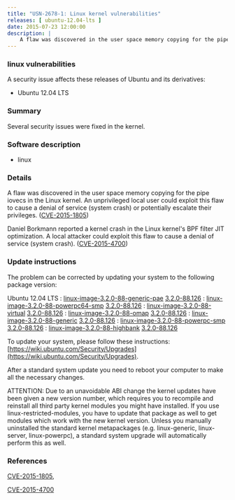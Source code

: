 ```yaml
---
title: "USN-2678-1: Linux kernel vulnerabilities"
releases: [ ubuntu-12.04-lts ]
date: 2015-07-23 12:00:00
description: |
    A flaw was discovered in the user space memory copying for the pipe iovecs in the Linux kernel. An unprivileged local user could exploit this flaw to cause a denial of service (system crash) or potentially escalate their privileges. ([CVE-2015-1805](http://people.ubuntu.com/~ubuntu-security/cve/CVE-2015-1805))
--- 
```

 
### linux vulnerabilities

A security issue affects these releases of Ubuntu and its derivatives:

* Ubuntu 12.04 LTS

### Summary

Several security issues were fixed in the kernel. 

### Software description

* linux 

### Details

A flaw was discovered in the user space memory copying for the pipe iovecs in the Linux kernel. An unprivileged local user could exploit this flaw to cause a denial of service (system crash) or potentially escalate their privileges. ([CVE-2015-1805](http://people.ubuntu.com/~ubuntu-security/cve/CVE-2015-1805))

Daniel Borkmann reported a kernel crash in the Linux kernel&#39;s BPF filter JIT optimization. A local attacker could exploit this flaw to cause a denial of service (system crash). ([CVE-2015-4700](http://people.ubuntu.com/~ubuntu-security/cve/CVE-2015-4700)) 

### Update instructions

The problem can be corrected by updating your system to the following package version:

Ubuntu 12.04 LTS
 : [linux-image-3.2.0-88-generic-pae](https://launchpad.net/ubuntu/+source/linux) <span> [3.2.0-88.126](https://launchpad.net/ubuntu/+source/linux/3.2.0-88.126) </span> 
 : [linux-image-3.2.0-88-powerpc64-smp](https://launchpad.net/ubuntu/+source/linux) <span> [3.2.0-88.126](https://launchpad.net/ubuntu/+source/linux/3.2.0-88.126) </span> 
 : [linux-image-3.2.0-88-virtual](https://launchpad.net/ubuntu/+source/linux) <span> [3.2.0-88.126](https://launchpad.net/ubuntu/+source/linux/3.2.0-88.126) </span> 
 : [linux-image-3.2.0-88-omap](https://launchpad.net/ubuntu/+source/linux) <span> [3.2.0-88.126](https://launchpad.net/ubuntu/+source/linux/3.2.0-88.126) </span> 
 : [linux-image-3.2.0-88-generic](https://launchpad.net/ubuntu/+source/linux) <span> [3.2.0-88.126](https://launchpad.net/ubuntu/+source/linux/3.2.0-88.126) </span> 
 : [linux-image-3.2.0-88-powerpc-smp](https://launchpad.net/ubuntu/+source/linux) <span> [3.2.0-88.126](https://launchpad.net/ubuntu/+source/linux/3.2.0-88.126) </span> 
 : [linux-image-3.2.0-88-highbank](https://launchpad.net/ubuntu/+source/linux) <span> [3.2.0-88.126](https://launchpad.net/ubuntu/+source/linux/3.2.0-88.126) </span> 

To update your system, please follow these instructions: [https://wiki.ubuntu.com/Security/Upgrades](https://wiki.ubuntu.com/Security/Upgrades).

After a standard system update you need to reboot your computer to make all the necessary changes.

ATTENTION: Due to an unavoidable ABI change the kernel updates have been given a new version number, which requires you to recompile and reinstall all third party kernel modules you might have installed. If you use linux-restricted-modules, you have to update that package as well to get modules which work with the new kernel version. Unless you manually uninstalled the standard kernel metapackages (e.g. linux-generic, linux-server, linux-powerpc), a standard system upgrade will automatically perform this as well. 

### References

 [CVE-2015-1805](http://people.ubuntu.com/~ubuntu-security/cve/CVE-2015-1805), 

 [CVE-2015-4700](http://people.ubuntu.com/~ubuntu-security/cve/CVE-2015-4700)
 
